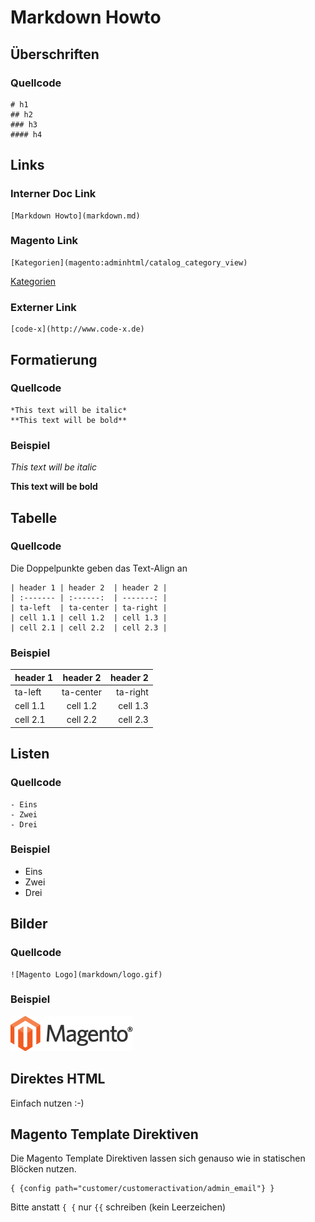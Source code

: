 # Markdown Howto

## Überschriften

### Quellcode
```
# h1
## h2
### h3
#### h4
```

## Links

### Interner Doc Link
```
[Markdown Howto](markdown.md)
```

### Magento Link
```
[Kategorien](magento:adminhtml/catalog_category_view)
```

[Kategorien](magento:adminhtml/catalog_category)


### Externer Link

```
[code-x](http://www.code-x.de)
```

## Formatierung

### Quellcode
```
*This text will be italic*
**This text will be bold**
```

### Beispiel
*This text will be italic*

**This text will be bold**

## Tabelle

### Quellcode
Die Doppelpunkte geben das Text-Align an

```
| header 1 | header 2  | header 2 |
| :------- | :------:  | -------: |
| ta-left  | ta-center | ta-right |
| cell 1.1 | cell 1.2  | cell 1.3 |
| cell 2.1 | cell 2.2  | cell 2.3 |
```

### Beispiel
| header 1 | header 2  | header 2 |
| :------- | :------:  | -------: |
| ta-left  | ta-center | ta-right |
| cell 1.1 | cell 1.2  | cell 1.3 |
| cell 2.1 | cell 2.2  | cell 2.3 |

## Listen

### Quellcode

```
- Eins
- Zwei
- Drei
```

### Beispiel
- Eins
- Zwei
- Drei


## Bilder

### Quellcode

```
![Magento Logo](markdown/logo.gif)
```

### Beispiel
![Magento Logo](markdown/logo.gif)

## Direktes HTML 

Einfach nutzen :-)

## Magento Template Direktiven

Die Magento Template Direktiven lassen sich genauso wie in statischen Blöcken nutzen.

```
{ {config path="customer/customeractivation/admin_email"} }
```

Bitte anstatt `{ {` nur `{{` schreiben (kein Leerzeichen)
